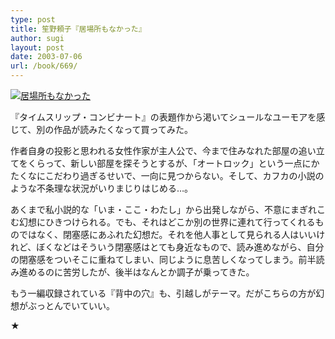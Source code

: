 ```yaml
---
type: post
title: 笙野頼子『居場所もなかった』
author: sugi
layout: post
date: 2003-07-06
url: /book/669/
---
```

<a href="http://www.amazon.co.jp/exec/obidos/ASIN/4062637995/chezsugi-22/ref=nosim/" onclick="_gaq.push(['_trackEvent', 'outbound-article', 'http://www.amazon.co.jp/exec/obidos/ASIN/4062637995/chezsugi-22/ref=nosim/', '']);" name="amazletlink" target="_blank"><img src="http://i2.wp.com/ecx.images-amazon.com/images/I/51F5SSW7F2L.SL160.jpg?w=660" alt="居場所もなかった" class="alignleft" data-recalc-dims="1" /></a>

『タイムスリップ・コンビナート』の表題作から渇いてシュールなユーモアを感じて、別の作品が読みたくなって買ってみた。

作者自身の投影と思われる女性作家が主人公で、今まで住みなれた部屋の追い立てをくらって、新しい部屋を探そうとするが、「オートロック」という一点にかたくなにこだわり過ぎるせいで、一向に見つからない。そして、カフカの小説のような不条理な状況がいりまじりはじめる…。

あくまで私小説的な「いま・ここ・わたし」から出発しながら、不意にまぎれこむ幻想にひきつけられる。でも、それはどこか別の世界に連れて行ってくれるものではなく、閉塞感にあふれた幻想だ。それを他人事として見られる人はいいけれど、ぼくなどはそういう閉塞感はとても身近なもので、読み進めながら、自分の閉塞感をついそこに重ねてしまい、同じように息苦しくなってしまう。前半読み進めるのに苦労したが、後半はなんとか調子が乗ってきた。

もう一編収録されている『背中の穴』も、引越しがテーマ。だがこちらの方が幻想がぶっとんでいていい。

★


